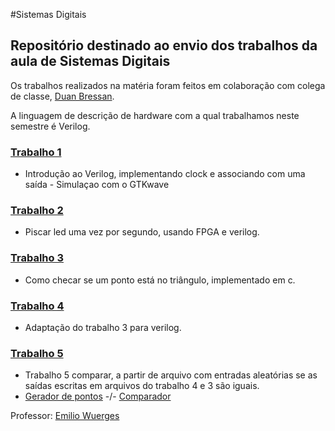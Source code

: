 #Sistemas Digitais

## Repositório destinado ao envio dos trabalhos da aula de Sistemas Digitais

Os trabalhos realizados na matéria foram feitos em colaboração com colega de classe, [Duan Bressan](https://github.com/duanbressan).

A linguagem de descrição de hardware com a qual trabalhamos neste semestre é Verilog.

 

### [Trabalho 1](https://github.com/Catanio/sistemas-digitais/blob/master/t1.v)
* Introdução ao Verilog, implementando clock e associando com uma saída - Simulaçao com o GTKwave

### [Trabalho 2](https://github.com/Catanio/sistemas-digitais/blob/master/T2.v)
* Piscar led uma vez por segundo, usando FPGA e verilog.

### [Trabalho 3](https://github.com/Catanio/sistemas-digitais/blob/master/t4/codigos/PITc.c)
* Como checar se um ponto está no triângulo, implementado em c.

### [Trabalho 4](https://github.com/Catanio/sistemas-digitais/blob/master/t4/codigos/PITv.v)
* Adaptação do trabalho 3 para verilog.

### [Trabalho 5](https://github.com/Catanio/sistemas-digitais/tree/master/t4/data)
* Trabalho 5 comparar, a partir de arquivo com entradas aleatórias se as saídas escritas em arquivos do trabalho 4 e 3 são iguais.
* [Gerador de pontos](https://github.com/Catanio/sistemas-digitais/blob/master/t4/codigos/pgen.c) -/- [Comparador](https://github.com/Catanio/sistemas-digitais/blob/master/t4/codigos/compare.c)

Professor: [Emilio Wuerges](https://github.com/wuerges)
